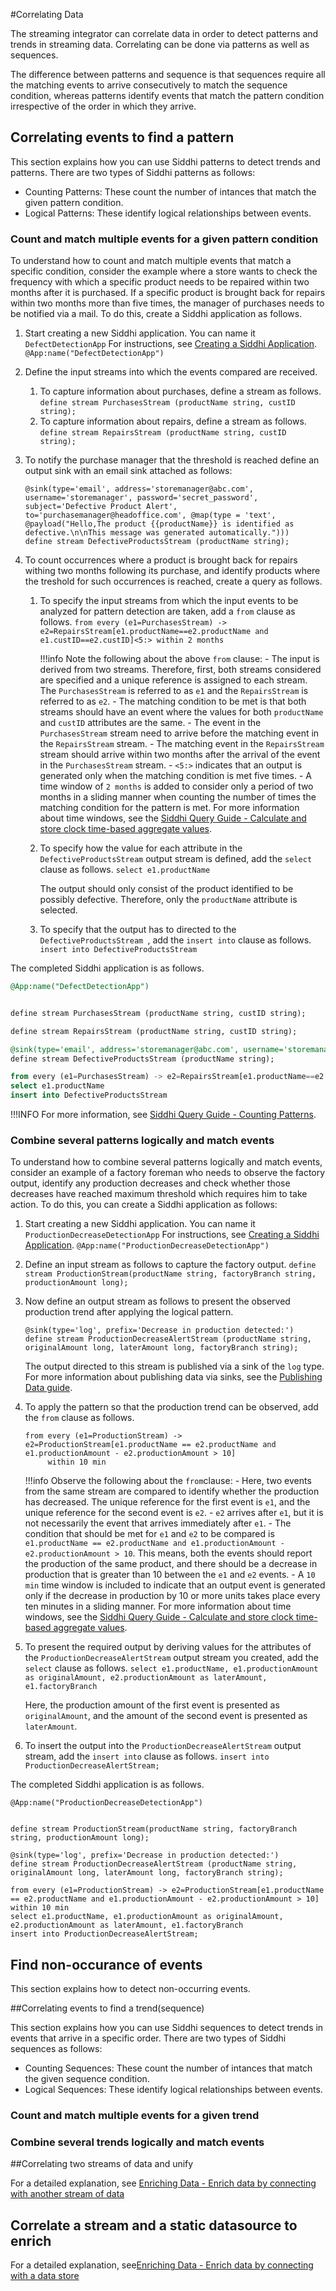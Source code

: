 #Correlating Data

The streaming integrator can correlate data in order to detect patterns and trends in streaming data. Correlating can be done via patterns as well as sequences.

The difference between patterns and sequence is that sequences require all the matching events to arrive consecutively to
 match the sequence condition, whereas patterns identify events that match the pattern condition irrespective of the order in which they arrive.

## Correlating events to find a pattern

This section explains how you can use Siddhi patterns to detect trends and patterns. There are two types of Siddhi patterns as follows:

- Counting Patterns: These count the number of intances that match the given pattern condition.
- Logical Patterns: These identify logical relationships between events.

### Count and match multiple events for a given pattern condition

To understand how to count and match multiple events that match a specific condition, consider the example where a store 
wants to check the frequency with which a specific product needs to be repaired within two months after it is purchased. 
If a specific product is brought back for repairs within two months more than five times, the manager of purchases needs 
to be notified via a mail. To do this, create a Siddhi application as follows.

1. Start creating a new Siddhi application. You can name it `DefectDetectionApp` For instructions, see [Creating a Siddhi Application](../develop/creating-a-Siddhi-Application.md).
    `@App:name("DefectDetectionApp")`
    
2. Define the input streams into which the events compared are received.
    1. To capture information about purchases, define a stream as follows.
        `define stream PurchasesStream (productName string, custID string);`
    2. To capture information about repairs, define a stream as follows.
        `define stream RepairsStream (productName string, custID string);`
        
3. To notify the purchase manager that the threshold is reached define an output sink with an email sink attached as follows:
    ```
    @sink(type='email', address='storemanager@abc.com', username='storemanager', password='secret_password', subject='Defective Product Alert', to='purchasemanager@headoffice.com', @map(type = 'text', @payload("Hello,The product {{productName}} is identified as defective.\n\nThis message was generated automatically.")))
    define stream DefectiveProductsStream (productName string);
    ```
    
4. To count occurrences where a product is brought back for repairs withing two months following its purchase, and identify 
products where the treshold for such occurrences is reached, create a query as follows.

    1. To specify the input streams from which the input events to be analyzed for pattern detection are taken, add a `from` clause as follows.
        `from every (e1=PurchasesStream) -> e2=RepairsStream[e1.productName==e2.productName and e1.custID==e2.custID]<5:> within 2 months`
        
        !!!info
            Note the following about the above `from` clause:
            - The input is derived from two streams. Therefore, first, both streams considered are specified and a unique reference is assigned to each stream. The `PurchasesStream` is referred to as `e1` and the `RepairsStream` is referred to as `e2`.
            - The matching condition to be met is that both streams should have an event where the values for both `productName` and `custID` attributes are the same.
            - The event in the `PurchasesStream` stream need to arrive before the matching event in the `RepairsStream` stream.
            - The matching event in the `RepairsStream` stream should arrive within two months after the arrival of the event in the `PurchasesStream` stream.
            - `<5:>` indicates that an output is generated only when the matching condition is met five times.
            - A time window of `2 months` is added to consider only a period of two months in a sliding manner when counting the number of times the matching condition for the pattern is met. For more information about time windows, see the [Siddhi Query Guide - Calculate and store clock time-based aggregate values](https://ei.docs.wso2.com/en/next/streaming-integrator/guides/summarizing-data/#calculate-and-store-clock-time-based-aggregate-values).
       
    2. To specify how the value for each attribute in the `DefectiveProductsStream` output stream is defined, add the `select` clause as follows.
        `select e1.productName`
        
       The output should only consist of the product identified to be possibly defective. Therefore, only the `productName` attribute is selected.
       
    3. To specify that the output has to directed to the `DefectiveProductsStream `, add the `insert into` clause as follows.
        `insert into DefectiveProductsStream`
        
The completed Siddhi application is as follows.
```sql
@App:name("DefectDetectionApp")


define stream PurchasesStream (productName string, custID string);

define stream RepairsStream (productName string, custID string);

@sink(type='email', address='storemanager@abc.com', username='storemanager', password='secret_password', subject='Defective Product Alert', to='purchasemanager@headoffice.com', @map(type = 'text', @payload("Hello,The product {{productName}} is identified as defective.\n\nThis message was generated automatically.")))
define stream DefectiveProductsStream (productName string);

from every (e1=PurchasesStream) -> e2=RepairsStream[e1.productName==e2.productName and e1.custID==e2.custID]<5:> within 2 months
select e1.productName
insert into DefectiveProductsStream
```

!!!INFO
    For more information, see [Siddhi Query Guide - Counting Patterns](https://siddhi.io/en/v4.x/docs/query-guide/#counting-pattern).
    
### Combine several patterns logically and match events

To understand how to combine several patterns logically and match events, consider an example of a factory foreman who 
needs to observe the factory output, identify any production decreases and check whether those decreases have reached 
maximum threshold which requires him to take action. To do this, you can create a Siddhi application as follows:

1. Start creating a new Siddhi application. You can name it `ProductionDecreaseDetectionApp` For instructions, see [Creating a Siddhi Application](../develop/creating-a-Siddhi-Application.md).
    `@App:name("ProductionDecreaseDetectionApp")`

2. Define an input stream as follows to capture the factory output.
    `define stream ProductionStream(productName string, factoryBranch string, productionAmount long);`

3. Now define an output stream as follows to present the observed production trend after applying the logical pattern.
    ```
    @sink(type='log', prefix='Decrease in production detected:')
    define stream ProductionDecreaseAlertStream (productName string, originalAmount long, laterAmount long, factoryBranch string);
    ```
    The output directed to this stream is published via a sink of the `log` type. For more information about publishing data via sinks, see the [Publishing Data guide](publishing-data.md).

4. To apply the pattern so that the production trend can be observed, add the `from` clause as follows.
    ```
    from every (e1=ProductionStream) -> e2=ProductionStream[e1.productName == e2.productName and e1.productionAmount - e2.productionAmount > 10]
         within 10 min
    ```
    !!!info
        Observe the following about the `from`clause:
        - Here, two events from the same stream are compared to identify whether the production has decreased. The unique reference for the first event is `e1`, and the unique reference for the second event is `e2`.
        - `e2` arrives after `e1`, but it is not necessarily the event that arrives immediately after `e1`.
        - The condition that should be met for `e1` and `e2` to be compared is `e1.productName == e2.productName and e1.productionAmount - e2.productionAmount > 10`. 
        This means, both the events should report the production of the same product, and there should be a decrease in 
        production that is greater than 10 between the `e1` and `e2` events.
        - A `10 min` time window is included to indicate that an output event is generated only if the decrease in production by 10 or more units takes place every ten minutes in a sliding manner. For more information about time windows, see the [Siddhi Query Guide - Calculate and store clock time-based aggregate values](https://ei.docs.wso2.com/en/next/streaming-integrator/guides/summarizing-data/#calculate-and-store-clock-time-based-aggregate-values).

5. To present the required output by deriving values for the attributes of the `ProductionDecreaseAlertStream` output stream you created, add the `select` clause as follows.
    `select e1.productName, e1.productionAmount as originalAmount, e2.productionAmount as laterAmount, e1.factoryBranch`
    
    Here, the production amount of the first event is presented as `originalAmount`, and the amount of the second event is presented as `laterAmount`.

6. To insert the output into the `ProductionDecreaseAlertStream` output stream, add the `insert into` clause as follows.
    `insert into ProductionDecreaseAlertStream;`
    
The completed Siddhi application is as follows.
```
@App:name("ProductionDecreaseDetectionApp")


define stream ProductionStream(productName string, factoryBranch string, productionAmount long);

@sink(type='log', prefix='Decrease in production detected:')
define stream ProductionDecreaseAlertStream (productName string, originalAmount long, laterAmount long, factoryBranch string);

from every (e1=ProductionStream) -> e2=ProductionStream[e1.productName == e2.productName and e1.productionAmount - e2.productionAmount > 10] within 10 min
select e1.productName, e1.productionAmount as originalAmount, e2.productionAmount as laterAmount, e1.factoryBranch
insert into ProductionDecreaseAlertStream;
```


## Find non-occurance of events

This section explains how to detect non-occurring events.

##Correlating events to find a trend(sequence)

This section explains how you can use Siddhi sequences to detect trends in events that arrive in a specific order. There are two types of Siddhi sequences as follows:

- Counting Sequences: These count the number of intances that match the given sequence condition.
- Logical Sequences: These identify logical relationships between events.

### Count and match multiple events for a given trend
### Combine several trends logically and match events

##Correlating two streams of data and unify

For a detailed explanation, see [Enriching Data - Enrich data by connecting with another stream of data](enriching-data/#enrich-data-by-connecting-with-another-stream-of-data)

## Correlate a stream and a static datasource to enrich
For a detailed explanation, see[Enriching Data - Enrich data by connecting with a data store](enriching-data/#enrich-data-by-connecting-with-a-data-store)
